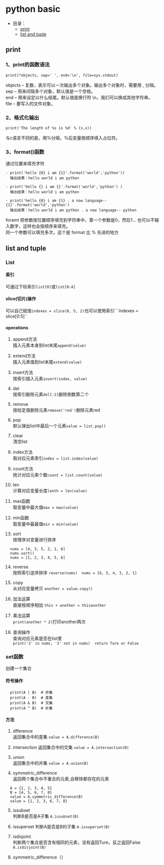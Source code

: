 # python basic
- 目录：  
    - [print](#print)  
    - [list and tuple](#list-and-tuple)

## print
### 1、print的函数语法
```
print(*objects, sep=' ', end='\n', file=sys.stdout)  
```  
objects – 复数，表示可以一次输出多个对象。输出多个对象时，需要用 , 分隔。  
sep – 用来间隔多个对象，默认值是一个空格。  
end – 用来设定以什么结尾。默认值是换行符 \n，我们可以换成其他字符串。  
file – 要写入的文件对象。  
### 2、格式化输出
```
print('The length of %s is %d' % (s,x))
```
与c语言不同的是，用%分隔，%后变量按顺序填入占位符。
### 3、format()函数
通过位置来填充字符
```
- print('hello {0} i am {1}'.format('world','python'))    
  输出结果：hello world i am python

- print('hello {} i am {}'.format('world','python') ) 
  输出结果：hello world i am python

- print('hello {0} i am {1} . a now language-- {1}'.format('world','python')
  输出结果：hello world i am python . a now language-- python
```  
foramt 把参数按位置顺序填充到字符串中，第一个参数是0，然后1...
也可以不输入数字，这样也会按顺序来填充。  
同一个参数可以填充多次，这个是 format 比 % 先进的地方

## list and tuple
### List
#### 索引
可通过下标索引```list[0]```或```list[0:4]```
#### slice(切片)操作
可以自己赋值```indexes = slice(0, 5, 2)```也可以使用索引```indexes = slice[0:5]``  
#### operations
1. append方法  
插入元素本身到list末尾```append(value)```

2. extend方法  
插入元素值到list末尾```extend(value)```

3. insert方法  
按索引插入元素```insert(index, value)```

4. del  
按索引删除元素```del[-2]```删除倒数第二个

5. remove  
按给定值删除元素```remove('red')```删除元素red

6. pop  
默认弹出list中最后一个元素```value = list.pop()```

7. clear  
清空list

8. index方法  
取对应元素索引```index = list.index(value)```

9. count方法  
统计对应元素个数```count = list.count(value)```

10. len  
计算对应变量长度```lenth = len(value)```

11. max函数  
取变量中最大值```max = max(value)```

12. min函数  
取变量中最最值```min = min(value)```

13. sort  
按增序对变量进行排序
```
  nums = [4, 3, 5, 2, 1, 6]
  nums.sort()
  nums = [1, 2, 3, 4, 5, 6]
```

14. reverse  
按照索引逆序排序 ```reverse(nums)  nums = [6, 5, 4, 3, 2, 1]```

1. copy   
从对应变量拷贝 ```another = value.copy()```

1. 加法运算  
直接按顺序相加 ```this + another = thisanother```

1. 乘法运算  
```print(another * 2)```打印another两次

1. 查询操作  
查询对应元素是否在list里  
```print('2' in nums, '2' not in nums)  return Ture or False```

### set函数
创建一个集合
#### 符号操作
```
  print(A | B)  # 并集
  print(A - B)  # 差集
  print(A & B)  # 交集
  print(A ^ B)  # 补集
```
#### 方法
1. dfference  
返回集合中的差集
```value = A.difference(B)```

2. intersection
返回集合中的交集
```value = A.intersection(B)```

3. union  
返回集合中的并集
```value = A.union(B)```

4. symmetric_difference  
返回两个集合中不重合的元素,会移除都存在的元素
```
  A = {1, 2, 3, 4, 5}
  B = {4, 5, 6, 7, 8}
  value = A.symmetric_difference(B)
  value = {1, 2, 3, 6, 7, 8}
```
5. issubset  
判断B是否是A子集
```A.issubset(B)```

6. issuperset
判断A是否是B的子集
```A.issuperset(B)```

7.  isdisjoint  
判断两个集合是否含有相同的元素，没有返回Ture，反之返回False
```A.isdisjoint(B)```


1. symmetric_difference（）